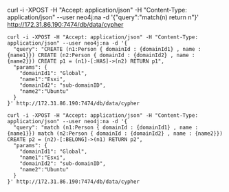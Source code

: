 <!-- query with cypher syntax match(n) return n -->
curl -i -XPOST -H "Accept: application/json" -H "Content-Type: application/json" --user neo4j:na -d '{"query":"match(n) return n"}' http://172.31.86.190:7474/db/data/cypher

<!-- create two nodes with form after -d '{ }' -->
```
curl -i -XPOST -H "Accept: application/json" -H "Content-Type: application/json" --user neo4j:na -d '{
  "query": "CREATE (n1:Person { domainId : {domainId1} , name : {name1}}) CREATE (n2:Person { domainId : {domainId2} , name : {name2}}) CREATE p1 = (n1)-[:HAS]->(n2) RETURN p1",
  "params": {
    "domainId1": "Global",
    "name1":"Esxi",
    "domainId2": "sub-domainID",
    "name2":"Ubuntu"
  }
}' http://172.31.86.190:7474/db/data/cypher
```
<!-- search nodes and create relationship -->
```
curl -i -XPOST -H "Accept: application/json" -H "Content-Type: application/json" --user neo4j:na -d '{
  "query": "match (n1:Person { domainId : {domainId1} , name : {name1}}) match (n2:Person { domainId : {domainId2} , name : {name2}}) CREATE p2 = (n2)-[:BELONG]->(n1) RETURN p2",
  "params": {
    "domainId1": "Global",
    "name1":"Esxi",
    "domainId2": "sub-domainID",
    "name2":"Ubuntu"
  }
}' http://172.31.86.190:7474/db/data/cypher
```

